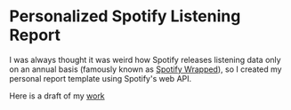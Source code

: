 # Personalized Spotify Listening Report

I was always thought it was weird how Spotify releases listening data only on an annual basis (famously known as [Spotify Wrapped](https://en.wikipedia.org/wiki/Spotify_Wrapped)), so I created my personal report template using Spotify's web API.

Here is a draft of my [work](https://jasonkyungkim.github.io/report.pdf)

